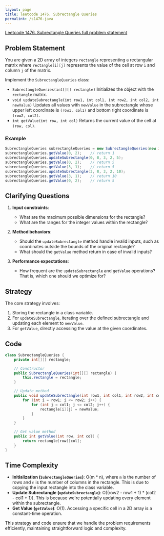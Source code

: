 ```yaml
---
layout: page
title: leetcode 1476. Subrectangle Queries
permalink: /s1476-java
---
```

[Leetcode 1476. Subrectangle Queries full problem statement](https://algoadvance.github.io/algoadvance/l1476)
## Problem Statement

You are given a 2D array of integers `rectangle` representing a rectangular matrix where `rectangle[i][j]` represents the value of the cell at row `i` and column `j` of the matrix.

Implement the `SubrectangleQueries` class:

- `SubrectangleQueries(int[][] rectangle)` Initializes the object with the `rectangle` matrix.
- `void updateSubrectangle(int row1, int col1, int row2, int col2, int newValue)` Updates all values with `newValue` in the subrectangle whose upper left coordinate is `(row1, col1)` and bottom right coordinate is `(row2, col2)`.
- `int getValue(int row, int col)` Returns the current value of the cell at `(row, col)`.

### Example
```java
SubrectangleQueries subrectangleQueries = new SubrectangleQueries(new int[][] {{1,2,1}, {4,3,4}, {3,2,1}, {1,1,1}});
subrectangleQueries.getValue(0, 2);    // return 1
subrectangleQueries.updateSubrectangle(0, 0, 3, 2, 5);
subrectangleQueries.getValue(0, 2);    // return 5
subrectangleQueries.getValue(3, 1);    // return 5
subrectangleQueries.updateSubrectangle(3, 0, 3, 2, 10);
subrectangleQueries.getValue(3, 1);    // return 10
subrectangleQueries.getValue(0, 2);    // return 5
```

## Clarifying Questions

1. **Input constraints**:
    - What are the maximum possible dimensions for the rectangle?
    - What are the ranges for the integer values within the rectangle?

2. **Method behaviors**:
    - Should the `updateSubrectangle` method handle invalid inputs, such as coordinates outside the bounds of the original rectangle?
    - What should the `getValue` method return in case of invalid inputs?

3. **Performance expectations**:
    - How frequent are the `updateSubrectangle` and `getValue` operations? That is, which one should we optimize for?

## Strategy

The core strategy involves:
1. Storing the rectangle in a class variable.
2. For `updateSubrectangle`, iterating over the defined subrectangle and updating each element to `newValue`.
3. For `getValue`, directly accessing the value at the given coordinates.

## Code

```java
class SubrectangleQueries {
    private int[][] rectangle;

    // Constructor
    public SubrectangleQueries(int[][] rectangle) {
        this.rectangle = rectangle;
    }

    // Update method
    public void updateSubrectangle(int row1, int col1, int row2, int col2, int newValue) {
        for (int i = row1; i <= row2; i++) {
            for (int j = col1; j <= col2; j++) {
                rectangle[i][j] = newValue;
            }
        }
    }

    // Get value method
    public int getValue(int row, int col) {
        return rectangle[row][col];
    }
}
```

## Time Complexity

- **Initialization (`SubrectangleQueries`)**: O(m * n), where `m` is the number of rows and `n` is the number of columns in the rectangle. This is due to copying the input rectangle into the class variable.
- **Update Subrectangle (`updateSubrectangle`)**: O((row2 - row1 + 1) * (col2 - col1 + 1)). This is because we're potentially updating every element within the subrectangle.
- **Get Value (`getValue`)**: O(1). Accessing a specific cell in a 2D array is a constant-time operation.

This strategy and code ensure that we handle the problem requirements efficiently, maintaining straightforward logic and complexity.